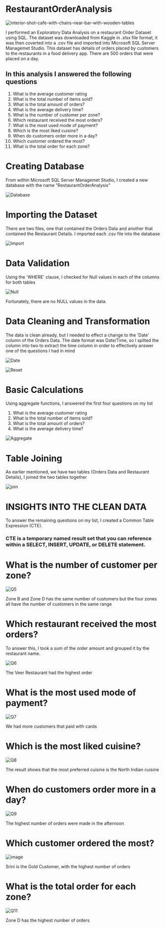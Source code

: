 # RestaurantOrderAnalysis
![interior-shot-cafe-with-chairs-near-bar-with-wooden-tables](https://user-images.githubusercontent.com/107180803/188124298-8c5f2ace-321e-4224-a117-d49fe2f8a1b0.jpg)


I performed an Exploratory Data Analysis on a restaurant Order Dataset using SQL. The dataset was downloaded from Kaggle in .xlsx file format, it was then coverted into a .csv file and imported into Microsoft SQL Server Managemet Studio.
This dataset has details of orders placed by customers to the restaurants in a food delivery app. There are 500 orders that were placed on a day. 

## In this analysis I answered the following questions

1) What is the average customer rating 
2) What is the total number of items sold?
3) What is the total amount of orders?
4) What is the average delivery time?
5) What is the number of customer per zone?
6) Which restaurant received the most orders?
7) What is the most used mode of payment?
8) Which is the most liked cuisine?
9) When do customers order more in a day? 
10) Which customer ordered the most?
11) What is the total order for each zone?

# Creating Database

From within Microsoft SQL Server Managemet Studio, I created a new database with the name "RestaurantOrderAnalysis"


![Database](https://user-images.githubusercontent.com/107180803/188012164-f70f6d52-9fb3-40f0-ac5d-82a992fb9ff2.jpg)

# Importing the Dataset

There are two files, one that contained the Orders Data and another that contained the Restaurant Details. I imported each .csv file into the database


![Import](https://user-images.githubusercontent.com/107180803/188013094-c80a4a66-31fb-443f-8416-bf036e8ddc4e.jpg)

# Data Validation

Using the 'WHERE' clause, I checked for Null values in each of the columns for both tables


![Null ](https://user-images.githubusercontent.com/107180803/188016047-62f70e80-957b-46b9-bf35-1a0c17a599cc.jpg)

Fortunately, there are no NULL values in the data.

# Data Cleaning and Transformation

 The data is clean already, but I needed to effect a change to the 'Date' column of the Orders Data. The date format was Date/Time, so I splited the column into two to extract the time column in order to effectively answer one of the questions I had in mind
 
 
 ![Date](https://user-images.githubusercontent.com/107180803/188017824-17e9d70c-5c3f-417d-becf-9929dc57d799.jpg)
 
 ![Reset](https://user-images.githubusercontent.com/107180803/188017857-e95c31f3-e788-4aed-a955-8b3c371043fa.jpg)
 
 # Basic Calculations
 
 Using aggregate functions, I answered the first four questions on my list
 
 1) What is the average customer rating 
2) What is the total number of items sold?
3) What is the total amount of orders?
4) What is the average delivery time?

![Aggregate](https://user-images.githubusercontent.com/107180803/188018866-64db980f-f637-45da-a2c4-cb798e6f1827.jpg)

# Table Joining

As earlier mentioned, we have two tables (Orders Data and Restaurant Details), I joined the two tables together

![join](https://user-images.githubusercontent.com/107180803/188019292-d6cea501-bd98-4488-9e5c-1b2dc303b869.jpg)

# INSIGHTS INTO THE CLEAN DATA

To answer the remaining questions on my list, I created a Common Table Expression (CTE).

### CTE is a temporary named result set that you can reference within a SELECT, INSERT, UPDATE, or DELETE statement.

#  What is the number of customer per zone?

![Q5](https://user-images.githubusercontent.com/107180803/188020675-bab6d260-bb1b-4ef5-bfaf-351d472864ab.jpg)


Zone B and Zone D has the same number of customers but the four zones all have the number of customers in the same range


# Which restaurant received the most orders?

To answer this, I took a sum of the order amount and grouped it by the restaurant name.

![Q6](https://user-images.githubusercontent.com/107180803/188021254-17c042ce-d60c-493f-9874-b16174d7d5c3.jpg)

The Veer Restaurant had the highest order

 # What is the most used mode of payment?
 
 ![Q7](https://user-images.githubusercontent.com/107180803/188021948-86090d0f-4510-42e5-af04-476e5496fc77.jpg)
 
 We had more customers that paid with cards
 
 #  Which is the most liked cuisine?
 
 ![Q8](https://user-images.githubusercontent.com/107180803/188022652-6ac38aa2-9e81-4141-9fe6-374cf472eb25.jpg)
 
 The result shows that the most preferred cuisine is the North Indian cuisine
 
 # When do customers order more in a day? 
 
 ![Q9](https://user-images.githubusercontent.com/107180803/188023126-2d13af1a-2238-4fce-b22e-32517ad78e50.jpg)
 
 The highest number of orders were made in the afternoon
 
 # Which customer ordered the most?
 
 ![image](https://user-images.githubusercontent.com/107180803/188023648-78411dc5-cf76-4231-ad3d-f8e589889f52.png)
 
 Srini is the Gold Customer, with the highest number of orders
 
 # What is the total order for each zone?
 
 ![Q11](https://user-images.githubusercontent.com/107180803/188023923-428919c2-a428-4df6-a5bc-b71dfd50b1ec.jpg)
 
 Zone D has the highest number of orders
 
 
 
 
 
 
 

 













 





